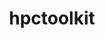 ---
title: "hpctoolkit"
layout: cache
categories: [package, v0.18.0]
meta: {"versions": ["2022.05.15"], "compilers": ["gcc@=7.5.0"], "oss": ["ubuntu18.04"], "platforms": ["linux"], "targets": ["x86_64"], "stacks": ["e4s", "root"], "num_specs": 1, "num_specs_by_stack": {"root": 1, "e4s": 1}}
spec_details: [{"hash": "3xvnrg32lobbdwkd2sgedu5keox2tyxj", "compiler": "gcc@=7.5.0", "versions": ["2022.05.15"], "os": "ubuntu18.04", "platform": "linux", "target": "x86_64", "variants": ["~all-static", "~cray", "~cuda", "~debug", "~level_zero", "+mpi", "+papi", "~rocm", "+viewer"], "stacks": ["root", "e4s"], "size": "-", "tarball": "https://binaries.spack.io/releases/v0.18.0/build_cache/linux-ubuntu18.04-x86_64/gcc-7.5.0/hpctoolkit-2022.05.15/linux-ubuntu18.04-x86_64-gcc-7.5.0-hpctoolkit-2022.05.15-3xvnrg32lobbdwkd2sgedu5keox2tyxj.spack"}]
---